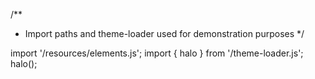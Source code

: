 <!--
type: template
name: tree-select
-->
/**
 * Import paths and theme-loader used for demonstration purposes
 */

import '/resources/elements.js';
import { halo } from '/theme-loader.js';
halo();
